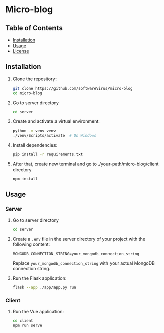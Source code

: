 # Micro-blog

## Table of Contents

- [Installation](#installation)
- [Usage](#usage)
- [License](#license)

## Installation

1. Clone the repository:

    ```bash
    git clone https://github.com/softwareVirus/micro-blog
    cd micro-blog
    ```

2. Go  to server directory
    ```bash
    cd server
    ```

3. Create and activate a virtual environment:

    ```bash
    python -m venv venv
    ./venv/Scripts/activate  # On Windows
    ```

4. Install dependencies:

    ```bash
    pip install -r requirements.txt
    ```

5. After that, create new terminal and go to ./your-path/micro-blog/client directory
    
    ```bash
    npm install
    ```
## Usage
### Server
1. Go to server directory

    ```bash
    cd server
    ```

2. Create a `.env` file in the server directory of your project with the following content:

    ```env
    MONGODB_CONNECTION_STRING=your_mongodb_connection_string
    ```

   Replace `your_mongodb_connection_string` with your actual MongoDB connection string.

3. Run the Flask application:

    ```bash
    flask --app ./app/app.py run
    ```
### Client
1. Run the Vue application:

    ```bash
    cd client
    npm run serve
    ```

